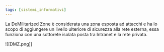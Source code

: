 ```yaml
---
tags: [sistemi_informativi]
---
```

La DeMilitarized Zone è considerata una zona esposta ad attacchi e ha lo scopo di aggiungere un livello ulteriore di sicurezza alla rete esterna, essa funziona con una sottorete isolata posta tra Intranet e la rete privata.

![[DMZ.png]]